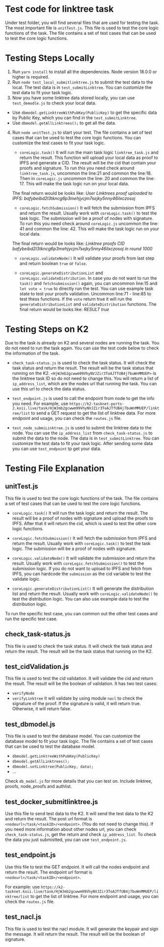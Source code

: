 # Test code for linktree task

Under test folder, you will find several files that are used for testing the task. The most important file is `unitTest.js`. This file is used to test the core logic functions of the task. The file contains a set of test cases that can be used to test the core logic functions.

# Testing Steps Locally

1. Run `yarn install` to install all the dependencies. Node version 18.0.0 or higher is required.
2. Run `node test_local_submitlinktree.js` to submit the test data to the local. The test data is in `test_submitLinktree`. You can customize the test data to fit your task logic.
3. Now you have some linktree data stored locally, you can use `test_demodle.js` to check your local data.

- Use `dbmodel.getLinktreeWithPubKey(PublicKey)` to get the specific data by Public Key, which you can find in the `test_submitLinktree`.
- Use `dbmodel.getAllLinktrees();` to get all the data.

4. Run `node unitTest.js` to start your test. The file contains a set of test cases that can be used to test the core logic functions. You can customize the test cases to fit your task logic.

   - `coreLogic.task()`
     It will run the main task logic `linktree_task.js` and return the result. This function will upload your local data as proof to IPFS and generate a CID. The result will be the cid that contain your proofs and signature. To run this you need check around `linktree_task.js`, uncommon the line:21 and common the line:18. Then in `coreLogic.js` uncommon the line: 20 and common the line: 17. This will make the task logic run on your local data.

   The final return would be looks like: _User Linktrees proof uploaded to IPFS: bafybeibd2l3tkncg6p3mehjycjm7sejky5nny46ilxczosoj_

   - `coreLogic.fetchSubmission()`
     It will fetch the submission from IPFS and return the result. Usually work with `coreLogic.task()` to test the task logic. The submission will be a proof of nodes with signature. To run this you need check around `coreLogic.js` uncommon the line: 41 and common the line: 42. This will make the task logic run on your local data.

   The final return would be looks like: _Linktree proofs CID bafybeibd2l3tkncg6p3mehjycjm7sejky5nny46ilxczosoj in round 1000_

   - `coreLogic.validateNode()`
     It will validate your proofs from last step and return boolean `true` or `false`.

   - `coreLogic.generateDistributionList` and `coreLogic.validateDistribution`. In case you do not want to run the `task()` and `fetchsubmission()` again, you can uncommon line:15 and `let vote = true` to directly run the test. You can use example task state to test your proofs validation. Uncommon line:71 - line:85 to test thess functions. If the `vote` return true it will run the `generateDistributionList` and `validateDistribution` functions. The final return would be looks like: _RESULT true_

# Testing Steps on K2

Due to the task is already on K2 and several nodes are running the task. You do not need to run the task again. You can use the test code below to check the information of the task.

- `check_task-status.js` is used to check the task status. It will check the task status and return the result. The result will be the task status that running on the K2. `<HjWJmb2gcwwm99VhyNVJZir3ToAJTfUB4j7buWnMMUEP>` is the linktree task ID so do not need to change this. You will return a list of `ip_address_list`, which are the nodes url that running the task. You can use this url to check the data status.

- `test_endpoint.js` is used to call the endpoint from node to get the info you need. For example, use `https://k2-tasknet-ports-2.koii.live/task/HjWJmb2gcwwm99VhyNVJZir3ToAJTfUB4j7buWnMMUEP/linktree/list` to send a GET request to get the list of linktree data. For more endpoint and usage, you can check the `routes.js` file.

- `test_node_submiLinktree.js` is used to submit the linktree data to the node. You can use the `ip_address_list` from `check_task-status.js` to submit the data to the node. The data is in `test_submitLinktree`. You can customize the test data to fit your task logic. After sending some data you can use `test_endpoint` tp get your data.

# Testing File Explanation

## unitTest.js

This file is used to test the core logic functions of the task. The file contains a set of test cases that can be used to test the core logic functions.

- `coreLogic.task()`
  It will run the task logic and return the result. The result will be a proof of nodes with signature and upload the proofs to IPFS. After that it will return the cid, which is used to test the other core logic functions.

- `coreLogic.fetchSubmission()`
  It will fetch the submission from IPFS and return the result. Usually work with `coreLogic.task()` to test the task logic. The submission will be a proof of nodes with signature.

- `coreLogic.validateNode()`
  It will validate the submission and return the result. Usually work with `coreLogic.fetchSubmission()` to test the submission logic. If you do not want to upload to IPFS and fetch from IPFS, you can hardcode the `submission` as the cid variable to test the validate logic.

- `coreLogic.generateDistributionList()`
  It will generate the distribution list and return the result. Usually work with `coreLogic.validateNode()` to test the distribution logic. You can also use example data to test the distribution logic.

To run the specific test case, you can common out the other test cases and run the specific test case.

## check_task-status.js

This file is used to check the task status. It will check the task status and return the result. The result will be the task status that running on the K2.

## test_cidValidation.js

This file is used to test the cid validation. It will validate the cid and return the result. The result will be the boolean of validation.
It has two test cases:

- `verifyNode`
- `verifyLinktree`
  It will validate by using module `nacl` to check the signature of the proof. If the signature is valid, it will return true. Otherwise, it will return false.

## test_dbmodel.js

This file is used to test the database model. You can customize the database model to fit your task logic. The file contains a set of test cases that can be used to test the database model.

- `dbmodel.getLinktreeWithPubKey(PublicKey)`
- `dbmodel.getAllLinktrees();`
- `dbmodel.setLinktree(PublicKey, data);`
- ...

Check `db_model.js` for more details that you can test on. Include linktree, proofs, node_proofs and authlist.

## test_docker_submitlinktree.js

Use this file to send test data to the K2. It will send the test data to the K2 and return the result. The post url format is `<nodeurl>/task/<taskID>/<endpoint>`. (You do not need to change this). If you need more information about other nodes url, you can check `check_task-status.js`, get the return and check `ip_address_list`.
To check the data you just submistted, you can use `test_endpoint.js`.

## test_endpoint.js

Use this file to test the GET endpoint. It will call the nodes endpoint and return the result. The endpoint url format is `<nodeurl>/task/<taskID>/<endpoint>`.

For example: use `https://k2-tasknet.koii.live/task/HjWJmb2gcwwm99VhyNVJZir3ToAJTfUB4j7buWnMMUEP/linktree/list` to get the list of linktree. For more endpoint and usage, you can check the `routes.js` file.

## test_nacl.js

This file is used to test the nacl module. It will generate the keypair and sign the message. It will return the result. The result will be the boolean of signature.

